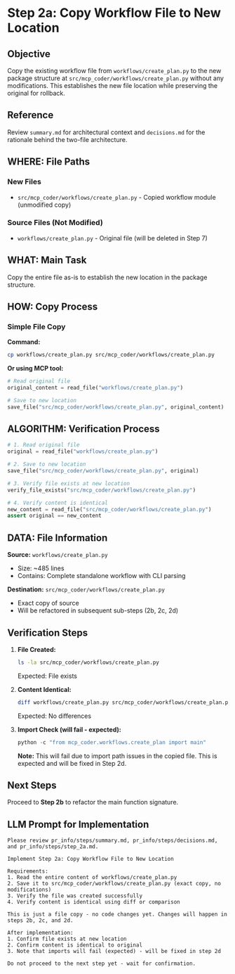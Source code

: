 # Step 2a: Copy Workflow File to New Location

## Objective

Copy the existing workflow file from `workflows/create_plan.py` to the new package structure at `src/mcp_coder/workflows/create_plan.py` without any modifications. This establishes the new file location while preserving the original for rollback.

## Reference

Review `summary.md` for architectural context and `decisions.md` for the rationale behind the two-file architecture.

## WHERE: File Paths

### New Files
- `src/mcp_coder/workflows/create_plan.py` - Copied workflow module (unmodified copy)

### Source Files (Not Modified)
- `workflows/create_plan.py` - Original file (will be deleted in Step 7)

## WHAT: Main Task

Copy the entire file as-is to establish the new location in the package structure.

## HOW: Copy Process

### Simple File Copy

**Command:**
```bash
cp workflows/create_plan.py src/mcp_coder/workflows/create_plan.py
```

**Or using MCP tool:**
```python
# Read original file
original_content = read_file("workflows/create_plan.py")

# Save to new location
save_file("src/mcp_coder/workflows/create_plan.py", original_content)
```

## ALGORITHM: Verification Process

```python
# 1. Read original file
original = read_file("workflows/create_plan.py")

# 2. Save to new location
save_file("src/mcp_coder/workflows/create_plan.py", original)

# 3. Verify file exists at new location
verify_file_exists("src/mcp_coder/workflows/create_plan.py")

# 4. Verify content is identical
new_content = read_file("src/mcp_coder/workflows/create_plan.py")
assert original == new_content
```

## DATA: File Information

**Source:** `workflows/create_plan.py`
- Size: ~485 lines
- Contains: Complete standalone workflow with CLI parsing

**Destination:** `src/mcp_coder/workflows/create_plan.py`
- Exact copy of source
- Will be refactored in subsequent sub-steps (2b, 2c, 2d)

## Verification Steps

1. **File Created:**
   ```bash
   ls -la src/mcp_coder/workflows/create_plan.py
   ```
   Expected: File exists

2. **Content Identical:**
   ```bash
   diff workflows/create_plan.py src/mcp_coder/workflows/create_plan.py
   ```
   Expected: No differences

3. **Import Check (will fail - expected):**
   ```python
   python -c "from mcp_coder.workflows.create_plan import main"
   ```
   **Note:** This will fail due to import path issues in the copied file. This is expected and will be fixed in Step 2d.

## Next Steps

Proceed to **Step 2b** to refactor the main function signature.

## LLM Prompt for Implementation

```
Please review pr_info/steps/summary.md, pr_info/steps/decisions.md, and pr_info/steps/step_2a.md.

Implement Step 2a: Copy Workflow File to New Location

Requirements:
1. Read the entire content of workflows/create_plan.py
2. Save it to src/mcp_coder/workflows/create_plan.py (exact copy, no modifications)
3. Verify the file was created successfully
4. Verify content is identical using diff or comparison

This is just a file copy - no code changes yet. Changes will happen in steps 2b, 2c, and 2d.

After implementation:
1. Confirm file exists at new location
2. Confirm content is identical to original
3. Note that imports will fail (expected) - will be fixed in step 2d

Do not proceed to the next step yet - wait for confirmation.
```
